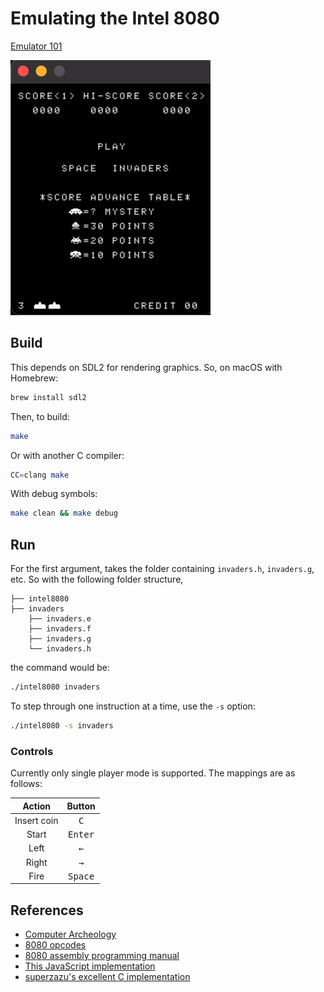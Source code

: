 # Emulating the Intel 8080

[Emulator 101](http://emulator101.com/)

![Attract mode](img/demo.gif)

## Build

This depends on SDL2 for rendering graphics. So, on macOS with Homebrew:

```bash
brew install sdl2
```

Then, to build:

```bash
make
```

Or with another C compiler:

```bash
CC=clang make
```

With debug symbols:

```bash
make clean && make debug
```

## Run

For the first argument, takes the folder containing `invaders.h`, `invaders.g`, etc. So with the following folder structure,

```plain
├── intel8080
├── invaders
    ├── invaders.e
    ├── invaders.f
    ├── invaders.g
    └── invaders.h
```

the command would be:

```bash
./intel8080 invaders
```

To step through one instruction at a time, use the `-s` option:

```bash
./intel8080 -s invaders
```

### Controls

Currently only single player mode is supported. The mappings are as follows:

|Action|Button|
|:---:|:---:|
|Insert coin|<kbd>C</kbd>|
|Start|<kbd>Enter</kbd>|
|Left|<kbd>←</kbd>|
|Right|<kbd>→</kbd>|
|Fire|<kbd>Space</kbd>|

## References

* [Computer Archeology](http://computerarcheology.com/Arcade/SpaceInvaders/Hardware.html)
* [8080 opcodes](http://www.emulator101.com/reference/8080-by-opcode.html)
* [8080 assembly programming manual](http://altairclone.com/downloads/manuals/8080%20Programmers%20Manual.pdf)
* [This JavaScript implementation](https://bluishcoder.co.nz/js8080/)
* [superzazu's excellent C implementation](https://github.com/superzazu/8080)
